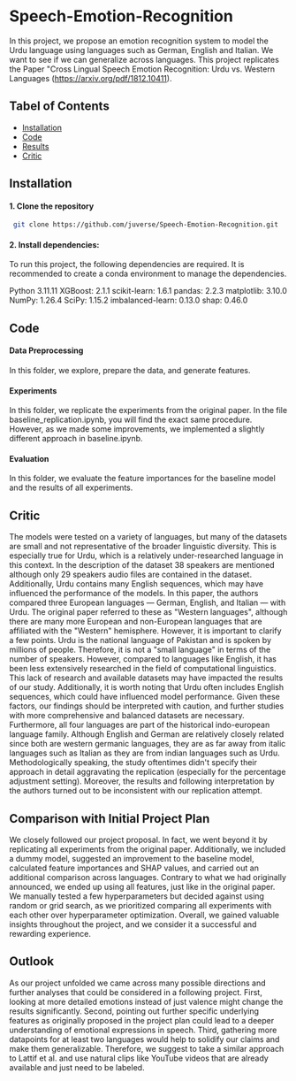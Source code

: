 # Speech-Emotion-Recognition
In this project, we propose an emotion recognition system to model the Urdu
language using languages such as German, English and Italian. We want to see if we can
generalize across languages.  This project replicates the Paper "Cross Lingual Speech Emotion Recognition: Urdu vs. Western Languages (https://arxiv.org/pdf/1812.10411).

## Tabel of Contents
- [Installation](#installation)
- [Code](#code)
- [Results](#results)
- [Critic](#critic)
  
## Installation
#### 1. Clone the repository 
```bash
 git clone https://github.com/juverse/Speech-Emotion-Recognition.git
```
#### 2. Install dependencies:
To run this project, the following dependencies are required. It is recommended to create a conda environment to manage the dependencies.

Python 3.11.11
XGBoost: 2.1.1
scikit-learn: 1.6.1
pandas: 2.2.3
matplotlib: 3.10.0
NumPy: 1.26.4
SciPy: 1.15.2
imbalanced-learn: 0.13.0
shap: 0.46.0

## Code
#### Data Preprocessing
In this folder, we explore, prepare the data, and generate features.

#### Experiments
In this folder, we replicate the experiments from the original paper. In the file baseline_replication.ipynb, you will find the exact same procedure. However, as we made some improvements, we implemented a slightly different approach in baseline.ipynb.

#### Evaluation
In this folder, we evaluate the feature importances for the baseline model and the results of all experiments.

## Critic
The models were tested on a variety of languages, but many of the datasets are small and not representative of the broader linguistic diversity. This is especially true for Urdu, which is a relatively under-researched language in this context. In the description of the dataset 38 speakers are mentioned although only 29 speakers audio files are contained in the dataset. Additionally, Urdu contains many English sequences, which may have influenced the performance of the models. 
In this paper, the authors compared three European languages — German, English, and Italian — with Urdu. The original paper referred to these as "Western languages", although there are many more European and non-European languages that are affiliated with the "Western" hemisphere. However, it is important to clarify a few points.
Urdu is the national language of Pakistan and is spoken by millions of people. Therefore, it is not a "small language" in terms of the number of speakers. However, compared to languages like English, it has been less extensively researched in the field of computational linguistics. This lack of research and available datasets may have impacted the results of our study.
Additionally, it is worth noting that Urdu often includes English sequences, which could have influenced model performance. Given these factors, our findings should be interpreted with caution, and further studies with more comprehensive and balanced datasets are necessary.
Furthermore, all four languages are part of the historical indo-european language family. Although English and German are relatively closely related since both are western germanic languages, they are as far away from italic languages such as Italian as they are from indian languages such as Urdu.
Methodologically speaking, the study oftentimes didn't specify their approach in detail aggravating the replication (especially for the percentage adjustment setting). Moreover, the results and following interpretation by the authors turned out to be inconsistent with our replication attempt. 

## Comparison with Initial Project Plan
We closely followed our project proposal. In fact, we went beyond it by replicating all experiments from the original paper. Additionally, we included a dummy model, suggested an improvement to the baseline model, calculated feature importances and SHAP values, and carried out an additional comparison across languages.
Contrary to what we had originally announced, we ended up using all features, just like in the original paper. We manually tested a few hyperparameters but decided against using random or grid search, as we prioritized comparing all experiments with each other over hyperparameter optimization.
Overall, we gained valuable insights throughout the project, and we consider it a successful and rewarding experience.


## Outlook
As our project unfolded we came across many possible directions and further analyses that could be considered in a following project. First, looking at more detailed emotions instead of just valence might change the results significantly. Second, pointing out further specific underlying features as originally proposed in the project plan could lead to a deeper understanding of emotional expressions in speech. Third, gathering more datapoints for at least two languages would help to solidify our claims and make them generalizable. Therefore, we suggest to take a similar approach to Lattif et al. and use natural clips like YouTube videos that are already available and just need to be labeled. 